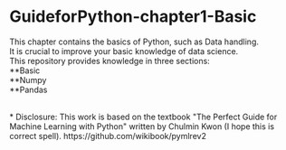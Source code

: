 # GuideforPython-chapter1-Basic
This chapter contains the basics of Python, such as Data handling. 
<br/>It is crucial to improve your basic knowledge of data science. 
<br/> This repository provides knowledge in three sections:
<br/> **Basic 
<br/> **Numpy
<br/> **Pandas

<br/>
* Disclosure: This work is based on the textbook "The Perfect Guide for Machine Learning with Python" written by Chulmin Kwon (I hope this is correct spell).  
https://github.com/wikibook/pymlrev2

